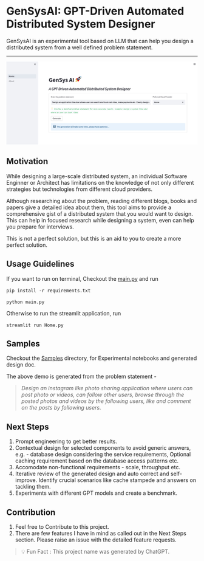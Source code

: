 # GenSysAI: GPT-Driven Automated Distributed System Designer

GenSysAI is an experimental tool based on LLM that can help you design a distributed system from a well defined problem statement.

---

![](./docs/homepage.jpeg)


## Motivation

While designing a large-scale distributed system, an individual Software Enginner or Architect has limitations on the knowledge of not only different strategies but technologies from different cloud providers.

Although researching about the problem, reading different blogs, books and papers give a detailed idea about them, this tool aims to provide a comprehensive gist of a distributed system that you would want to design. This can help in focused research while designing a system, even can help you prepare for interviews.

This is not a perfect solution, but this is an aid to you to create a more perfect solution.


## Usage Guidelines

If you want to run on terminal, Checkout the [main.py](./main.py) and run

```shell
pip install -r requirements.txt
```

```shell
python main.py
```

Otherwise to run the streamlit application, run

```shell
streamlit run Home.py
```


## Samples

Checkout the [Samples](./samples/) directory, for Experimental notebooks and generated design doc.

The above demo is generated from the problem statement - 
>_Design an instagram like photo sharing application where users can post photo or videos, can follow other users, browse through the posted photos and videos by the following users, like and comment on the posts by following users._

## Next Steps

1. Prompt engineering to get better results.
2. Contextual design for selected components to avoid generic answers, e.g. - database design considering the service requirements, Optional caching requirement based on the database access patterns etc.
3. Accomodate non-functional requirements - scale, throughput etc.
4. Iterative review of the generated design and auto correct and self-improve. Identify crucial scenarios like cache stampede and answers on tackling them.
5. Experiments with different GPT models and create a benchmark.

## Contribution

1. Feel free to Contribute to this project. 
2. There are few features I have in mind as called out in the Next Steps section. Please raise an issue with the detailed feature requests.


> :bulb: Fun Fact : This project name was generated by ChatGPT.
